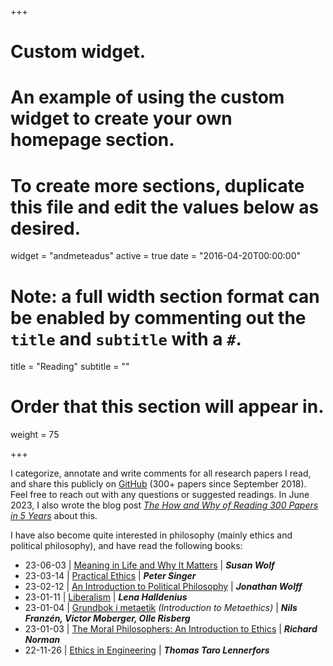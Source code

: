 +++
# Custom widget.
# An example of using the custom widget to create your own homepage section.
# To create more sections, duplicate this file and edit the values below as desired.
widget = "andmeteadus"
active = true
date = "2016-04-20T00:00:00"

# Note: a full width section format can be enabled by commenting out the `title` and `subtitle` with a `#`.
title = "Reading"
subtitle = ""

# Order that this section will appear in.
weight = 75

+++

<!-- I categorize, annotate and write comments for all research papers I read, and share this publicly on [GitHub](https://github.com/fregu856/papers) (220+ papers since 2018). Feel free to reach out with any questions or suggested readings, I am always interested in learning about new methods and ideas. -->
I categorize, annotate and write comments for all research papers I read, and share this publicly on [GitHub](https://github.com/fregu856/papers) (300+ papers since September 2018). Feel free to reach out with any questions or suggested readings. In June 2023, I also wrote the blog post [_The How and Why of Reading 300 Papers in 5 Years_](/post/phd_of_reading/) about this.


I have also become quite interested in philosophy (mainly ethics and political philosophy), and have read the following books:

* 23-06-03 | [Meaning in Life and Why It Matters](https://www.amazon.com/Meaning-Matters-University-Center-Values/dp/0691154503) | _**Susan Wolf**_
* 23-03-14 | [Practical Ethics](https://www.amazon.com/Practical-Ethics-Peter-Singer/dp/0521707684) | _**Peter Singer**_
* 23-02-12 | [An Introduction to Political Philosophy](https://www.amazon.com/Introduction-Political-Philosophy-Jonathan-Wolff/dp/0199658013) | _**Jonathan Wolff**_
* 23-01-11 | [Liberalism](https://www.adlibris.com/se/bok/liberalism-9789186980573) | _**Lena Halldenius**_
* 23-01-04 | [Grundbok i metaetik](https://www.studentlitteratur.se/kurslitteratur/humaniora-och-samhallsvetenskap/filosofi/grundbok-i-metaetik/) _(Introduction to Metaethics)_ | _**Nils Franzén, Victor Moberger, Olle Risberg**_
* 23-01-03 | [The Moral Philosophers: An Introduction to Ethics](https://www.amazon.com/Moral-Philosophers-Introduction-Ethics/dp/0198752164) | _**Richard Norman**_
* 22-11-26 | [Ethics in Engineering](https://www.studentlitteratur.se/kurslitteratur/organisation-och-ledarskap/organisation/ethics-in-engineering) | _**Thomas Taro Lennerfors**_
